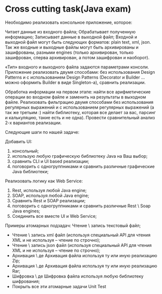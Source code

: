 # Cross cutting task(Java exam)

Необходимо реализовать консольное приложение, которое:

Читает данные из входного файла;
Обрабатывает полученную информацию;
Записывает данные в выходной файл;
Входной и выходной файл могут быть следующих форматов: plain text, xml, json. Так же входные и выходные файлы могут быть архивированы и зашифрованы, разными engines (только архивирован, только зашифрован, сперва архивирован, а потом зашифрован и наоборот).

«Тип» входного и выходного файла задаются параметрами консоли. Приложение реализовать двумя способами: без использования Design Patterns и c использованием Design Patterns (Decorator и Builder … можно оформить Builder в виде Singleton-а), сравнить реализации.

Обработка информации на первом этапе: найти все арифметические операции во входном файле и заменить на результаты в выходном файле. Реализовать фильтрацию двумя способами без использования регулярных выражений и с использованием регулярных выражений (а так же третьим :) найти библиотеку, которая все делает за вас, парсинг и калькуляцию, такие есть и не одна). Провести сравнительный анализ 2-х вариантов реализации.

Следующие шаги по нашей задаче:

Добавить UI: 
1. консольный;
2. использую любую графическую библиотеку Java на Ваш выбор;
3. сравнить CLI и UI based реализации;
4. поговорить с одногруппниками и сравнить различные графические Java библиотеки;

Реализовать логику как Web Service: 
1. Rest, используя любой Java engine;
2. SOAP, используя любой Java engine;
3. Сравнить Rest и SOAP реализации;
4. поговорить с одногруппниками и сравнить различные Rest \ Soap Java engines;
5. Соединить все вместе UI и Web Service;

Примеры атомарных подзадач: Чтение \ запись текстовый файл;
- Чтение \ запись xml файл (используя специальный API для чтения XML и не используя – чтение по строчно);
- Чтение \ запись json файл (используя специальный API для чтения XML и не используя – чтение по строчно);
- Архивация \ де Архивация файла используя ту или иную реализацию Zip;
- Архивация \ де Архивация файла используя ту или иную реализацию Rar;
- Шифровка \ де Шифровка файла используя любую библиотеку шифрования;
- Покрыть все эти атомарные задачи Unit Test
